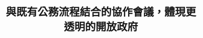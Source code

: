 ---
id: "49"
lang: zh-tw
description: 「醫療院所『病房營養照護』及『診間營養諮詢』 應有全民健康保險給付制度」連署案
propose_date: 2019-04-01
meeting_date: 2019-07-25
publish: "TRUE"
selected: "FALSE"
blog_selected: "FALSE"
thumbnail: https://cm.pdis.nat.gov.tw/images/post/17am-0x4bNbnWo9EUgEmQhT1Ua_XUHZ4D.jpg
title: 與既有公務流程結合的協作會議，體現更透明的開放政府
introduction:
  content: >-
    2019年3月29日有位營養師在國發會的「公共政策網路參與平台」上提案，希望「醫療院所『病房營養照護』及『診間營養諮詢』
    應有全民健康保險給付制度」，這個訴求得到5,144位網友連署。這個提案主張，營養照護和營養諮詢對於醫療院所的患者健康狀態與疾病控制具有正面幫助之影響，但因為沒有適當之健保給付，導致醫療院所無法用合理薪資聘用足夠營養師執行相關業務，造成醫療院所的營養師長期不足及離職流動率高。因此建議衛生福利部中央健康保險署將醫療院所之『病房營養照護』及『診間營養諮詢』納入全民健康保險給付制度，促使醫療院所聘僱足夠營養師及降低離職流動率，讓病患獲得良好營養照護達到自我健康管理並防止疾病惡化，亦可節省耗費鉅額的醫療資源。

    經與衛福部召開工作會議討論後得知，涉及健保給付相關的討論及審核，衛福部已經有既定的專家諮詢會議和健保共擬會議等委員會形式處理，而且相關會議都有記名逐字稿行之有年，可說已達到透明及開放原則。所以本案的處理方式，PDIS僅提供逐字稿協助，並將逐字記錄公開於sayit網站上，供關心本議題的民眾參考。
color: yellow
join:
  type: 提
  title: 「醫療院所『病房營養照護』及『診間營養諮詢』 應有全民健康保險給付制度」
  link: https://join.gov.tw/idea/detail/56cadfa3-50a6-41db-aa5d-b7c2aff36282
  image: https://cm.pdis.nat.gov.tw/images/post/1uUUzDolOMwgQMUa09XE6OE1k8145VAwy.jpg
layout: post
departments:
  - 衛福部
tags:
  - 醫療
  - 社會福利
  - 法規
embed:
  transcript:
    links:
      - https://sayit.pdis.nat.gov.tw/2019-06-12-%E5%BB%BA%E8%AD%B0%E7%87%9F%E9%A4%8A%E7%85%A7%E8%AD%B7%E7%B4%8D%E5%85%A5%E5%81%A5%E4%BF%9D%E7%B5%A6%E4%BB%98%E6%A1%88
---